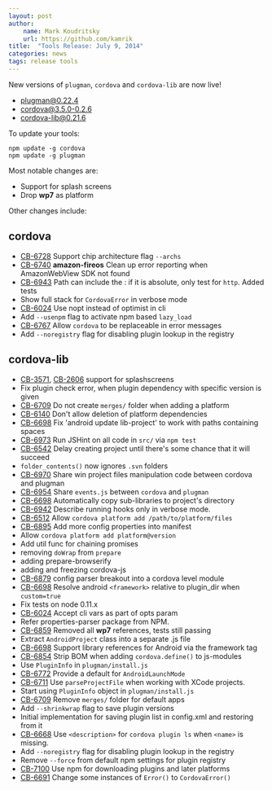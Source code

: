 ```yaml
---
layout: post
author:
    name: Mark Koudritsky
    url: https://github.com/kamrik
title:  "Tools Release: July 9, 2014"
categories: news
tags: release tools
---
```

New versions of `plugman`, `cordova` and `cordova-lib` are now live!

* [plugman@0.22.4](https://www.npmjs.org/package/plugman)
* [cordova@3.5.0-0.2.6](https://www.npmjs.org/package/cordova)
* [cordova-lib@0.21.6](https://www.npmjs.org/package/cordova-lib)

To update your tools:

    npm update -g cordova
    npm update -g plugman

Most notable changes are:

* Support for splash screens
* Drop **wp7** as platform


Other changes include:
<!--more-->

## cordova

* [CB-6728](https://issues.apache.org/jira/browse/CB-6728) Support chip architecture flag `--archs`
* [CB-6740](https://issues.apache.org/jira/browse/CB-6740) **amazon-fireos** Clean up error reporting when AmazonWebView SDK not found
* [CB-6943](https://issues.apache.org/jira/browse/CB-6943) Path can include the : if it is absolute, only test for `http`. Added tests
* Show full stack for `CordovaError` in verbose mode
* [CB-6024](https://issues.apache.org/jira/browse/CB-6024) Use nopt instead of optimist in cli
* Add `--usenpm` flag to activate npm based `lazy_load`
* [CB-6767](https://issues.apache.org/jira/browse/CB-6767) Allow `cordova` to be replaceable in error messages
* Add `--noregistry` flag for disabling plugin lookup in the registry

## cordova-lib

* [CB-3571](https://issues.apache.org/jira/browse/CB-3571), [CB-2606](https://issues.apache.org/jira/browse/CB-2606) support for splashscreens
* Fix plugin check error, when plugin dependency with specific version is given
* [CB-6709](https://issues.apache.org/jira/browse/CB-6709) Do not create `merges/` folder when adding a platform
* [CB-6140](https://issues.apache.org/jira/browse/CB-6140) Don't allow deletion of platform dependencies
* [CB-6698](https://issues.apache.org/jira/browse/CB-6698) Fix 'android update lib-project' to work with paths containing spaces
* [CB-6973](https://issues.apache.org/jira/browse/CB-6973) Run JSHint on all code in `src/` via `npm test`
* [CB-6542](https://issues.apache.org/jira/browse/CB-6542) Delay creating project until there's some chance that it will succeed
* `folder_contents()` now ignores `.svn` folders
* [CB-6970](https://issues.apache.org/jira/browse/CB-6970) Share win project files manipulation code between cordova and plugman
* [CB-6954](https://issues.apache.org/jira/browse/CB-6954) Share `events.js` between `cordova` and `plugman`
* [CB-6698](https://issues.apache.org/jira/browse/CB-6698) Automatically copy sub-libraries to project's directory
* [CB-6942](https://issues.apache.org/jira/browse/CB-6942) Describe running hooks only in verbose mode.
* [CB-6512](https://issues.apache.org/jira/browse/CB-6512) Allow `cordova platform add /path/to/platform/files`
* [CB-6895](https://issues.apache.org/jira/browse/CB-6895) Add more config properties into manifest
* Allow `cordova platform add platform@version`
* Add util func for chaining promises
* removing `doWrap` from `prepare`
* adding prepare-browserify
* adding and freezing cordova-js
* [CB-6879](https://issues.apache.org/jira/browse/CB-6879) config parser breakout into a cordova level module
* [CB-6698](https://issues.apache.org/jira/browse/CB-6698) Resolve android `<framework>` relative to plugin_dir when `custom=true`
* Fix tests on node 0.11.x
* [CB-6024](https://issues.apache.org/jira/browse/CB-6024) Accept cli vars as part of opts param
* Refer properties-parser package from NPM.
* [CB-6859](https://issues.apache.org/jira/browse/CB-6859) Removed all **wp7** references, tests still passing
* Extract `AndroidProject` class into a separate .js file
* [CB-6698](https://issues.apache.org/jira/browse/CB-6698) Support library references for Android via the framework tag
* [CB-6854](https://issues.apache.org/jira/browse/CB-6854) Strip BOM when adding `cordova.define()` to js-modules
* Use `PluginInfo` in `plugman/install.js`
* [CB-6772](https://issues.apache.org/jira/browse/CB-6772) Provide a default for `AndroidLaunchMode`
* [CB-6711](https://issues.apache.org/jira/browse/CB-6711) Use `parseProjectFile` when working with XCode projects.
* Start using `PluginInfo` object in `plugman/install.js`
* [CB-6709](https://issues.apache.org/jira/browse/CB-6709) Remove `merges/` folder for default apps
* Add `--shrinkwrap` flag to save plugin versions
* Initial implementation for saving plugin list in config.xml and restoring from it
* [CB-6668](https://issues.apache.org/jira/browse/CB-6668) Use `<description>` for `cordova plugin ls` when `<name>` is missing.
* Add `--noregistry` flag for disabling plugin lookup in the registry
* Remove `--force` from default npm settings for plugin registry
* [CB-7100](https://issues.apache.org/jira/browse/CB-7100) Use npm for downloading plugins and later platforms
* [CB-6691](https://issues.apache.org/jira/browse/CB-6691) Change some instances of `Error()` to `CordovaError()`

